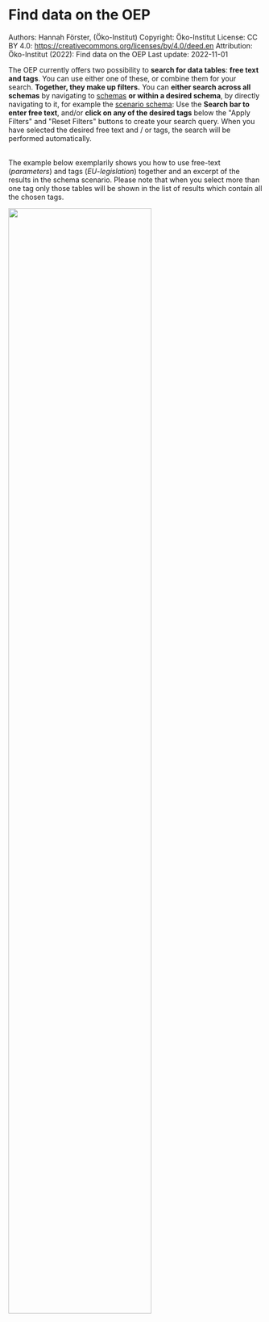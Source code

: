 # Find data on the OEP

Authors: Hannah Förster, (Öko-Institut)
Copyright: Öko-Institut
License: CC BY 4.0: <https://creativecommons.org/licenses/by/4.0/deed.en>
Attribution: Öko-Institut (2022): Find data on the OEP
Last update: 2022-11-01

The OEP currently offers two possibility to **search for data tables**: **free text and tags**. You can use either one of these, or combine them for your search. **Together, they make up filters.** You can **either search across all schemas** by navigating to [schemas](https://openenergy-platform.org/dataedit/schemas)
**or within a desired schema**, by directly navigating to it, for example the [scenario schema](https://openenergy-platform.org/dataedit/view/scenario):  Use the **Search bar to enter free text**, and/or **click on any of the desired tags** below the "Apply Filters" and "Reset Filters" buttons to create your search query. When you have selected the desired free text and / or tags, the search will be performed automatically. <br><br>

The example below exemplarily shows you how to use free-text (*parameters*) and tags (*EU-legislation*) together and an excerpt of the results in the schema scenario. Please note that when you select more than one tag only those tables will be shown in the list of results which contain all the chosen tags.

[<img src="https://openenergy-platform.org/media/image/2022/09/grafik.png" width="75%">](https://openenergy-platform.org/dataedit/view/scenario?query=parameters&tags=271)
